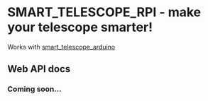 # SMART_TELESCOPE_RPI - make your telescope smarter!

Works with [smart_telescope_arduino](https://github.com/Egorpr0/smart_telescope_arduino)

## Web API docs

### Coming soon...
